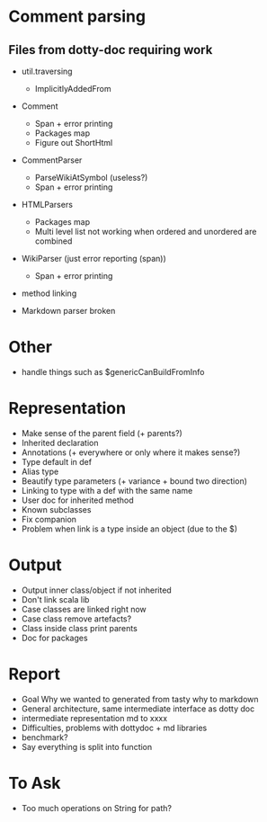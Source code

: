 # Comment parsing
## Files from dotty-doc requiring work
* util.traversing
  * ImplicitlyAddedFrom
* Comment
  * Span + error printing
  * Packages map
  * Figure out ShortHtml
* CommentParser
  * ParseWikiAtSymbol (useless?)
  * Span + error printing
* HTMLParsers
  * Packages map
  * Multi level list not working when ordered and unordered are combined
* WikiParser (just error reporting (span))
  * Span + error printing

* method linking
* Markdown parser broken

# Other
* handle things such as $genericCanBuildFromInfo

# Representation
* Make sense of the parent field (+ parents?)
* Inherited declaration
* Annotations (+ everywhere or only where it makes sense?)
* Type default in def
* Alias type
* Beautify type parameters (+ variance + bound two direction)
* Linking to type with a def with the same name
* User doc for inherited method
* Known subclasses
* Fix companion
* Problem when link is a type inside an object (due to the $)

# Output
* Output inner class/object if not inherited
* Don't link scala lib
* Case classes are linked right now
* Case class remove artefacts?
* Class inside class print parents
* Doc for packages

# Report
* Goal Why we wanted to generated from tasty why to markdown
* General architecture, same intermediate interface as dotty doc
* intermediate representation md to xxxx
* Difficulties, problems with dottydoc + md libraries
* benchmark?
* Say everything is split into function

# To Ask
* Too much operations on String for path?
